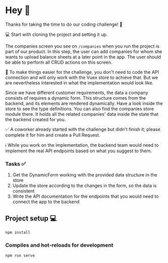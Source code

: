 # Hey 👋 

Thanks for taking the time to do our coding challenge! 🙂

💻 Start with cloning the project and setting it up. 

The companies screen you see on `/companies` when you run the project is part of our product.
In this step, the user can add companies for whom she wants to upload balance sheets at a later point in the app.
The user should be able to perform all CRUD actions on this screen.

🎉 To make things easier for the challenge, you don't need to code the API connection and will only work with the Vuex store to achieve that. 
But we are nevertheless interested in what the implementation would look like.

Since we have different customer requirements, the data a company consists of requires a dynamic form. This structure comes from the backend, and its elements are rendered dynamically. Have a look inside the store to see the type definitions. You can also find the companies store module there. It holds all the related companies' data inside the state that the backend created for you.

✅ A coworker already started with the challenge but didn't finish it; please complete it for him and create a Pull Request.

ℹ️ While you work on the implementation, the backend team would need to implement the real API endpoints based on what you suggest to them.

### Tasks ✅

1. Get the DynamicForm working with the provided data structure in the store
2. Update the store according to the changes in the form, so the data is consistent
3. Write the API documentation for the endpoints that you would need to connect the app to the backend

## Project setup 💻

```
npm install
```

### Compiles and hot-reloads for development

```
npm run serve
```
